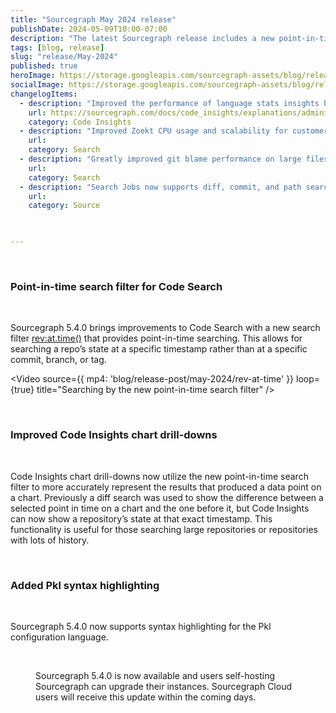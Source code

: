 ```yaml
---
title: "Sourcegraph May 2024 release"
publishDate: 2024-05-09T10:00-07:00
description: "The latest Sourcegraph release includes a new point-in-time search filter for Code Search."
tags: [blog, release]
slug: "release/May-2024"
published: true
heroImage: https://storage.googleapis.com/sourcegraph-assets/blog/release-post/may-2024/sourcegraph-may2024-release-image.png
socialImage: https://storage.googleapis.com/sourcegraph-assets/blog/release-post/may-2024/sourcegraph-may2024-release-image.png
changelogItems:
  - description: "Improved the performance of language stats insights by 50-70%, significantly reducing pain for customers with large repos. The timeout for language stats insights has also been raised from 3 to 5 minutes. Both are configurable using environment variables on the frontend container."
    url: https://sourcegraph.com/docs/code_insights/explanations/administration_and_security_of_code_insights#language-stats-performance-configuration
    category: Code Insights
  - description: "Improved Zoekt CPU usage and scalability for customers with a large number of repos."
    url:
    category: Search
  - description: "Greatly improved git blame performance on large files, reducing the time it takes for a git blame on a large file to load from several seconds down to less than 500 milliseconds."
    url:
    category: Search
  - description: "Search Jobs now supports diff, commit, and path searches. Before, only file searches were supported."
    url:
    category: Source
 


---
```


<br/>

### Point-in-time search filter for Code Search

<br/>

Sourcegraph 5.4.0 brings improvements to Code Search with a new search filter [rev:at.time()](https://sourcegraph.com/docs/code-search/queries#structural-search) that provides point-in-time searching. This allows for searching a repo’s state at a specific timestamp rather than at a specific commit, branch, or tag.


<Video 
  source={{
    mp4: 'blog/release-post/may-2024/rev-at-time'
  }}
  loop={true}
  title="Searching by the new point-in-time search filter"
/>



<br/>

### Improved Code Insights chart drill-downs

<br/>

Code Insights chart drill-downs now utilize the new point-in-time search filter to more accurately represent the results that produced a data point on a chart. Previously a diff search was used to show the difference between a selected point in time on a chart and the one before it, but Code Insights can now show a repository’s state at that exact timestamp. This functionality is useful for those searching large repositories or repositories with lots of history.

<br/>

### Added Pkl syntax highlighting

<br/>

Sourcegraph 5.4.0 now supports syntax highlighting for the Pkl configuration language.


<Figure
  src="https://storage.googleapis.com/sourcegraph-assets/blog/release-post/may-2024/Pklsyntaxhighlighting.gif"
  alt="Toggling Pkl syntax highlighting"
/>

<br/>

Sourcegraph 5.4.0 is now available and users self-hosting Sourcegraph can upgrade their instances. Sourcegraph Cloud users will receive this update within the coming days.
